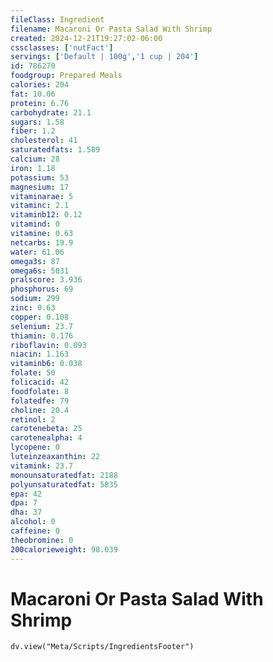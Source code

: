 ```yaml
---
fileClass: Ingredient
filename: Macaroni Or Pasta Salad With Shrimp
created: 2024-12-21T19:27:02-06:00
cssclasses: ['nutFact']
servings: ['Default | 100g','1 cup | 204']
id: 786270
foodgroup: Prepared Meals
calories: 204
fat: 10.06
protein: 6.76
carbohydrate: 21.1
sugars: 1.58
fiber: 1.2
cholesterol: 41
saturatedfats: 1.589
calcium: 28
iron: 1.18
potassium: 53
magnesium: 17
vitaminarae: 5
vitaminc: 2.1
vitaminb12: 0.12
vitamind: 0
vitamine: 0.63
netcarbs: 19.9
water: 61.06
omega3s: 87
omega6s: 5031
pralscore: 3.936
phosphorus: 69
sodium: 299
zinc: 0.63
copper: 0.108
selenium: 23.7
thiamin: 0.176
riboflavin: 0.093
niacin: 1.163
vitaminb6: 0.038
folate: 50
folicacid: 42
foodfolate: 8
folatedfe: 79
choline: 20.4
retinol: 2
carotenebeta: 25
carotenealpha: 4
lycopene: 0
luteinzeaxanthin: 22
vitamink: 23.7
monounsaturatedfat: 2188
polyunsaturatedfat: 5835
epa: 42
dpa: 7
dha: 37
alcohol: 0
caffeine: 0
theobromine: 0
200calorieweight: 98.039
---
```


# Macaroni Or Pasta Salad With Shrimp

```dataviewjs
dv.view("Meta/Scripts/IngredientsFooter")
```